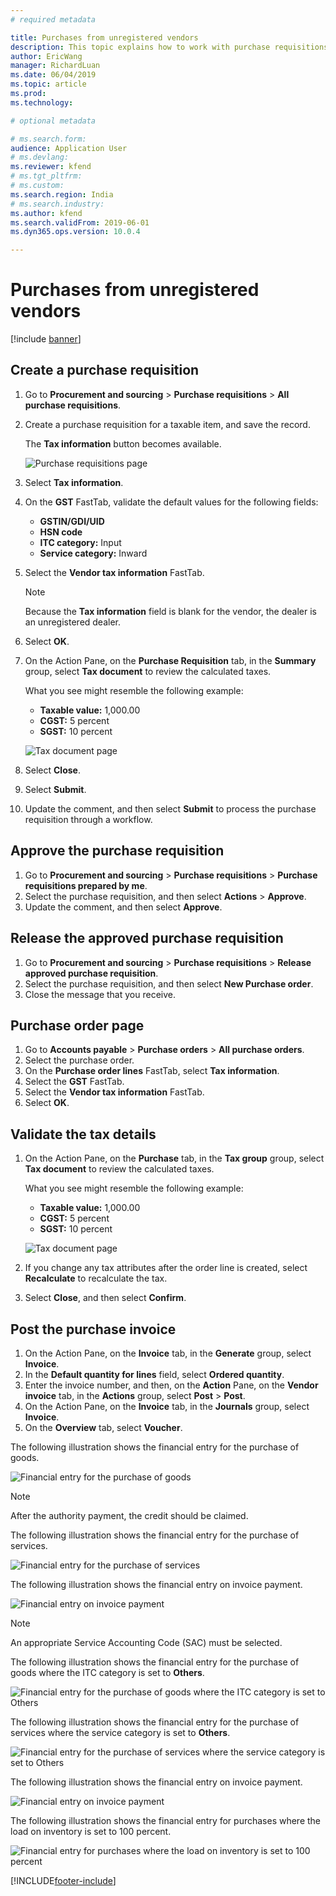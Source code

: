 ```yaml
---
# required metadata

title: Purchases from unregistered vendors
description: This topic explains how to work with purchase requisitions for unregistered vendors.
author: EricWang
manager: RichardLuan
ms.date: 06/04/2019
ms.topic: article
ms.prod: 
ms.technology: 

# optional metadata

# ms.search.form: 
audience: Application User
# ms.devlang: 
ms.reviewer: kfend
# ms.tgt_pltfrm: 
# ms.custom: 
ms.search.region: India
# ms.search.industry: 
ms.author: kfend
ms.search.validFrom: 2019-06-01
ms.dyn365.ops.version: 10.0.4

---
```


# Purchases from unregistered vendors

[!include [banner](../includes/banner.md)]

## Create a purchase requisition

1. Go to **Procurement and sourcing** \> **Purchase requisitions** \> **All purchase requisitions**.
2. Create a purchase requisition for a taxable item, and save the record.

    The **Tax information** button becomes available.

    ![Purchase requisitions page](media/Annotation-2019-05-15-153813.png)

3. Select **Tax information**.
4. On the **GST** FastTab, validate the default values for the following fields:

    - **GSTIN/GDI/UID**
    - **HSN code**
    - **ITC category:** Input
    - **Service category:** Inward

5. Select the **Vendor tax information** FastTab.

    > [!NOTE]
    > Because the **Tax information** field is blank for the vendor, the dealer is an unregistered dealer.

6. Select **OK**.

   
7. On the Action Pane, on the **Purchase Requisition** tab, in the **Summary** group, select **Tax document** to review the calculated taxes.

    What you see might resemble the following example:

    - **Taxable value:** 1,000.00
    - **CGST:** 5 percent
    - **SGST:** 10 percent

    ![Tax document page](media/Annotation-2019-05-15-161112.png)

8. Select **Close**.
9. Select **Submit**.
10. Update the comment, and then select **Submit** to process the purchase requisition through a workflow.

## Approve the purchase requisition

1. Go to **Procurement and sourcing** \> **Purchase requisitions** \> **Purchase requisitions prepared by me**.
2. Select the purchase requisition, and then select **Actions** \> **Approve**.
3. Update the comment, and then select **Approve**.

## Release the approved purchase requisition

1. Go to **Procurement and sourcing** \> **Purchase requisitions** \> **Release approved purchase requisition**.
2. Select the purchase requisition, and then select **New Purchase order**.
3. Close the message that you receive.

## Purchase order page

1. Go to **Accounts payable** \> **Purchase orders** \> **All purchase orders**.
2. Select the purchase order.
3. On the **Purchase order lines** FastTab, select **Tax information**.
4. Select the **GST** FastTab.
5. Select the **Vendor tax information** FastTab.
6. Select **OK**.

## Validate the tax details

1. On the Action Pane, on the **Purchase** tab, in the **Tax group** group, select **Tax document** to review the calculated taxes.

    What you see might resemble the following example:

    - **Taxable value:** 1,000.00
    - **CGST:** 5 percent
    - **SGST:** 10 percent

    ![Tax document page](media/Annotation-2019-05-15-163603.png)

2. If you change any tax attributes after the order line is created, select **Recalculate** to recalculate the tax.
3. Select **Close**, and then select **Confirm**.

## Post the purchase invoice

1. On the Action Pane, on the **Invoice** tab, in the **Generate** group, select **Invoice**.
2. In the **Default quantity for lines** field, select **Ordered quantity**.
3. Enter the invoice number, and then, on the **Action** Pane, on the **Vendor invoice** tab, in the **Actions** group, select **Post** \> **Post**.
4. On the Action Pane, on the **Invoice** tab, in the **Journals** group, select **Invoice**. 
5. On the **Overview** tab, select **Voucher**.

The following illustration shows the financial entry for the purchase of goods.

![Financial entry for the purchase of goods](media/Annotation-2019-05-15-165701.png)

> [!NOTE]
> After the authority payment, the credit should be claimed.

The following illustration shows the financial entry for the purchase of services.

![Financial entry for the purchase of services](media/Annotation-2019-05-15-165743.png)

The following illustration shows the financial entry on invoice payment.

![Financial entry on invoice payment](media/Annotation-2019-05-15-165829.png)

> [!NOTE]
> An appropriate Service Accounting Code (SAC) must be selected.

The following illustration shows the financial entry for the purchase of goods where the ITC category is set to **Others**.

![Financial entry for the purchase of goods where the ITC category is set to Others](media/Annotation-2019-05-15-165912.png)

The following illustration shows the financial entry for the purchase of services where the service category is set to **Others**.

![Financial entry for the purchase of services where the service category is set to Others](media/Annotation-2019-05-15-165958.png)

The following illustration shows the financial entry on invoice payment.

![Financial entry on invoice payment](media/Annotation-2019-05-15-170044.png)

The following illustration shows the financial entry for purchases where the load on inventory is set to 100 percent.

![Financial entry for purchases where the load on inventory is set to 100 percent](media/Annotation-2019-05-15-170133.png)


[!INCLUDE[footer-include](../../includes/footer-banner.md)]